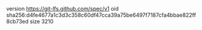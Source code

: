 version https://git-lfs.github.com/spec/v1
oid sha256:d4fe4677a1c3d3c358c60df47cca39a75be6497f7187cfa4bbae822ff8cb73ed
size 3210
